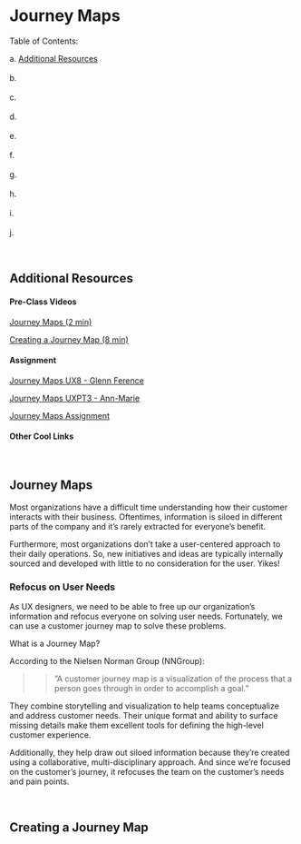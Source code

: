 # Journey Maps 

Table of Contents:  

a. [Additional Resources](#Additional-Resources)  <br>  
b. [](#)  <br>     
c. [](#)  <br>  
d. [](#)  <br>  
e. [](#)  <br>  
f. [](#)  <br>  
g. [](#)  <br>  
h. [](#)  <br>  
i. [](#)  <br>  
j. [](#)  <br>  

<br>


## Additional Resources

#### Pre-Class Videos

[Journey Maps (2 min)](https://youtu.be/nzSryfc5q-8)  

[Creating a Journey Map (8 min)](https://youtu.be/xY8E7DGsWi0) 


#### Assignment

[Journey Maps UX8 - Glenn Ference](https://youtu.be/yysYGkInnos)  

[Journey Maps UXPT3 - Ann-Marie]()     

[Journey Maps Assignment](https://drive.google.com/open?id=16uCEHmeSC8OO7UFIpNMMftMUojEyy2NCQTZ_linSrzQ)  


#### Other Cool Links

<br>

## Journey Maps

Most organizations have a difficult time understanding how their customer interacts with their business. Oftentimes, information is siloed in different parts of the company and it’s rarely extracted for everyone’s benefit.

Furthermore, most organizations don’t take a user-centered approach to their daily operations. So, new initiatives and ideas are typically internally sourced and developed with little to no consideration for the user. Yikes!

### Refocus on User Needs

As UX designers, we need to be able to free up our organization’s information and refocus everyone on solving user needs. Fortunately, we can use a customer journey map to solve these problems.

What is a Journey Map?

According to the Nielsen Norman Group (NNGroup):

>> ”A customer journey map is a visualization of the process that a person goes through in order to accomplish a goal.”   

They combine storytelling and visualization to help teams conceptualize and address customer needs. Their unique format and ability to surface missing details make them excellent tools for defining the high-level customer experience.

Additionally, they help draw out siloed information because they’re created using a collaborative, multi-disciplinary approach. And since we’re focused on the customer’s journey, it refocuses the team on the customer’s needs and pain points.

<br>

## Creating a Journey Map

